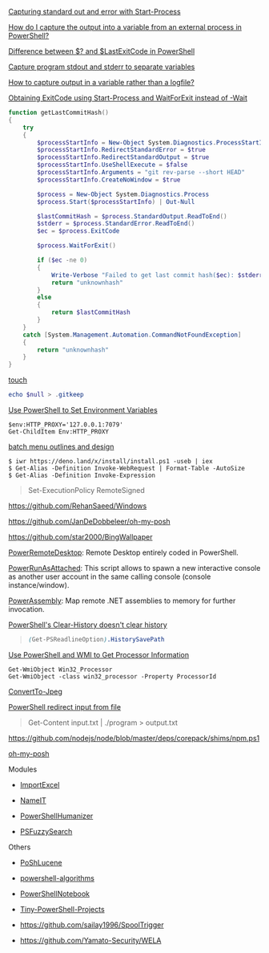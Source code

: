 [Capturing standard out and error with Start-Process](https://stackoverflow.com/questions/8761888/capturing-standard-out-and-error-with-start-process)

[How do I capture the output into a variable from an external process in PowerShell?](https://stackoverflow.com/questions/8097354/how-do-i-capture-the-output-into-a-variable-from-an-external-process-in-powershe)

[Difference between $? and $LastExitCode in PowerShell](https://stackoverflow.com/questions/10666035/difference-between-and-lastexitcode-in-powershell)

[Capture program stdout and stderr to separate variables](https://stackoverflow.com/questions/24222088/capture-program-stdout-and-stderr-to-separate-variables)

[How to capture output in a variable rather than a logfile?](https://stackoverflow.com/questions/8423368/how-to-capture-output-in-a-variable-rather-than-a-logfile)

[Obtaining ExitCode using Start-Process and WaitForExit instead of -Wait](https://stackoverflow.com/questions/10262231/obtaining-exitcode-using-start-process-and-waitforexit-instead-of-wait)

```powershell
function getLastCommitHash()
{
    try
    {
        $processStartInfo = New-Object System.Diagnostics.ProcessStartInfo
        $processStartInfo.RedirectStandardError = $true
        $processStartInfo.RedirectStandardOutput = $true
        $processStartInfo.UseShellExecute = $false
        $processStartInfo.Arguments = "git rev-parse --short HEAD"
        $processStartInfo.CreateNoWindow = $true

        $process = New-Object System.Diagnostics.Process
        $process.Start($processStartInfo) | Out-Null

        $lastCommitHash = $process.StandardOutput.ReadToEnd()
        $stderr = $process.StandardError.ReadToEnd()
        $ec = $process.ExitCode

        $process.WaitForExit()

        if ($ec -ne 0)
        {
            Write-Verbose "Failed to get last commit hash($ec): $stderr"
            return "unknownhash"
        }
        else
        {
            return $lastCommitHash
        }
    }
    catch [System.Management.Automation.CommandNotFoundException]
    {
        return "unknownhash"
    }
}
```

[touch](https://stackoverflow.com/questions/51841259/touch-function-in-powershell)

```powershell
echo $null > .gitkeep
```

[Use PowerShell to Set Environment Variables](https://www.tachytelic.net/2019/03/powershell-environment-variables/)

```
$env:HTTP_PROXY='127.0.0.1:7079'
Get-ChildItem Env:HTTP_PROXY
```

[batch menu outlines and design](https://stackoverflow.com/questions/34977487/batch-menu-outlines-and-design)

```
$ iwr https://deno.land/x/install/install.ps1 -useb | iex
$ Get-Alias -Definition Invoke-WebRequest | Format-Table -AutoSize
$ Get-Alias -Definition Invoke-Expression
```

> Set-ExecutionPolicy RemoteSigned

https://github.com/RehanSaeed/Windows

https://github.com/JanDeDobbeleer/oh-my-posh

https://github.com/star2000/BingWallpaper

[PowerRemoteDesktop](https://github.com/DarkCoderSc/PowerRemoteDesktop): Remote Desktop entirely coded in PowerShell.

[PowerRunAsAttached](https://github.com/DarkCoderSc/PowerRunAsAttached): This script allows to spawn a new interactive console as another user account in the same calling console (console instance/window).

[PowerAssembly](https://github.com/DarkCoderSc/PowerAssembly): Map remote .NET assemblies to memory for further invocation.

[PowerShell's Clear-History doesn't clear history](https://stackoverflow.com/questions/13257775/powershells-clear-history-doesnt-clear-history)

> ```scss
> (Get-PSReadlineOption).HistorySavePath
> ```

[Use PowerShell and WMI to Get Processor Information](https://devblogs.microsoft.com/scripting/use-powershell-and-wmi-to-get-processor-information/)

```
Get-WmiObject Win32_Processor
Get-WmiObject -class win32_processor -Property ProcessorId
```

[ConvertTo-Jpeg](https://github.com/DavidAnson/ConvertTo-Jpeg)

[PowerShell redirect input from file](https://cloud.tencent.com/developer/ask/sof/63560)

> Get-Content input.txt | ./program > output.txt

https://github.com/nodejs/node/blob/master/deps/corepack/shims/npm.ps1

[oh-my-posh](https://github.com/JanDeDobbeleer/oh-my-posh)

Modules

- [ImportExcel](https://github.com/dfinke/ImportExcel)

- [NameIT](https://github.com/dfinke/NameIT)

- [PowerShellHumanizer](https://github.com/dfinke/PowerShellHumanizer)

- [PSFuzzySearch](https://github.com/dfinke/PSFuzzySearch)

Others

- [PoShLucene](https://github.com/dfinke/PoShLucene)

- [powershell-algorithms](https://github.com/dfinke/powershell-algorithms)

- [PowerShellNotebook](https://github.com/dfinke/PowerShellNotebook)

- [Tiny-PowerShell-Projects](https://github.com/dfinke/Tiny-PowerShell-Projects)

- https://github.com/sailay1996/SpoolTrigger

- https://github.com/Yamato-Security/WELA
